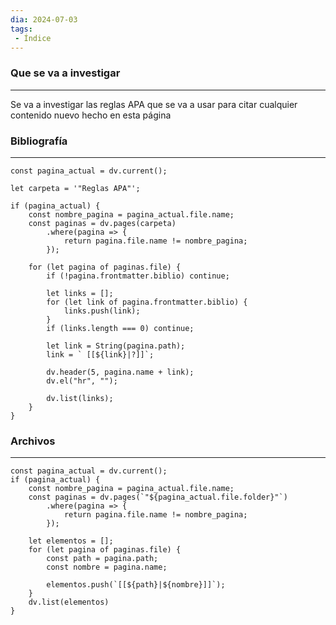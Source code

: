 ```yaml
---
dia: 2024-07-03
tags: 
 - Índice
---
```

### Que se va a investigar
---
Se va a investigar las reglas APA que se va a usar para citar cualquier contenido nuevo hecho en esta página


### Bibliografía
---
```dataviewjs
const pagina_actual = dv.current();

let carpeta = '"Reglas APA"';

if (pagina_actual) {
	const nombre_pagina = pagina_actual.file.name;
	const paginas = dv.pages(carpeta)
		.where(pagina => {
			return pagina.file.name != nombre_pagina;
		});
	
	for (let pagina of paginas.file) {
		if (!pagina.frontmatter.biblio) continue;
		
		let links = [];
		for (let link of pagina.frontmatter.biblio) {
			links.push(link);
		}
		if (links.length === 0) continue;
		
		let link = String(pagina.path);
		link = ` [[${link}|?]]`;

		dv.header(5, pagina.name + link);
		dv.el("hr", "");

		dv.list(links);
	}
}
```


### Archivos
---
```dataviewjs
const pagina_actual = dv.current();
if (pagina_actual) {
	const nombre_pagina = pagina_actual.file.name;
	const paginas = dv.pages(`"${pagina_actual.file.folder}"`)
		.where(pagina => {
			return pagina.file.name != nombre_pagina;
		});

	let elementos = [];
	for (let pagina of paginas.file) {		
		const path = pagina.path;
		const nombre = pagina.name;

		elementos.push(`[[${path}|${nombre}]]`);
	}
	dv.list(elementos)
}
```
